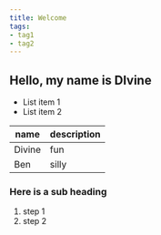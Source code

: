 ```yaml
---
title: Welcome
tags:
- tag1
- tag2
---
```

## Hello, my name is DIvine 

* List item 1
* List item 2

name   | description
-------|------------
Divine | fun
Ben    | silly

### Here is a sub heading 

1. step 1
1. step 2